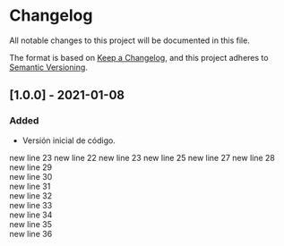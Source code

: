 # Changelog
All notable changes to this project will be documented in this file.

The format is based on [Keep a Changelog](https://keepachangelog.com/en/1.0.0/),
and this project adheres to [Semantic Versioning](https://semver.org/spec/v2.0.0.html).

## [1.0.0] - 2021-01-08
### Added
- Versión inicial de código.

new line 23
new line 22
new line 23
new line 25
new line 27
new line 28
new line 29
<br />new line 30
<br />new line 31
<br />new line 32
<br />new line 33
<br />new line 34
<br />new line 35
<br />new line 36
